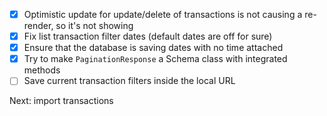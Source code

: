 - [x] Optimistic update for update/delete of transactions is not causing a re-render, so it's not showing
- [x] Fix list transaction filter dates (default dates are off for sure)
- [x] Ensure that the database is saving dates with no time attached
- [x] Try to make `PaginationResponse` a Schema class with integrated methods
- [ ] Save current transaction filters inside the local URL

Next: import transactions
